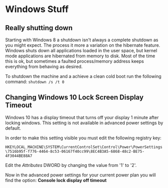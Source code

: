 # Windows Stuff #

## Really shutting down ##
Starting with Windows 8 a shutdown isn't always a complete shutdown as you might expect. The process it more a variation on the hibernate feature. Windows shuts down all applications loaded in the user space, but kernel mode applications are hibernated from memory to disk.  Most of the time this is ok, but sometimes a faulted process/memory address keeps everything from behaving as desired.

To shutdown the machine and a achieve a clean cold boot run the following command:
``` shutdown /s /t 0 ```


## Changing Windows 10 Lock Screen Display Timeout ##

Windows 10 has a display timeout that turns off your display 1 minute after locking windows. This setting is not available in advanced power settings by default.

In order to make this setting visible you must edit the following registry key:

``` HKEYLOCAL_MACHINE\SYSTEM\CurrentControlSet\Control\Power\PowerSettings\7516b95f-f776-4464-8c53-06167f40cc99\8EC4B3A5-6868-48c2-BE75-4F3044BE88A7 ```

Edit the *Attributes* DWORD by changing the value from '1' to '2'.

Now in the advanced power settings for your current power plan you will find the option:
**Console lock display off timeout**

